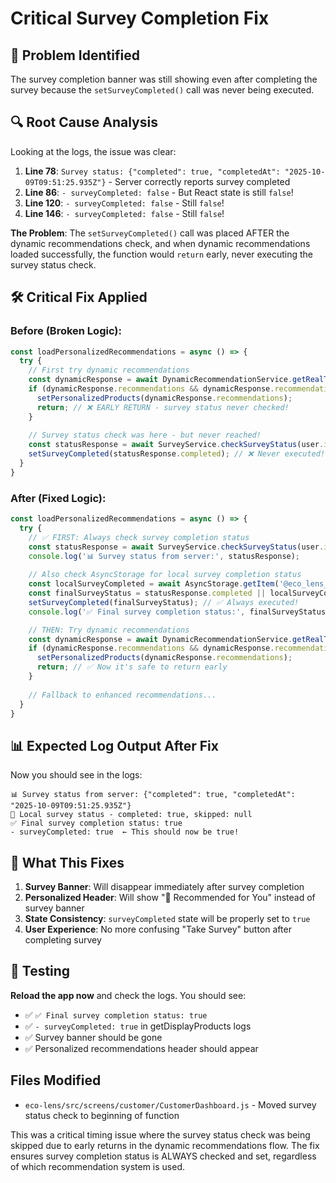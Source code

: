 # Critical Survey Completion Fix

## 🚨 Problem Identified
The survey completion banner was still showing even after completing the survey because the `setSurveyCompleted()` call was never being executed.

## 🔍 Root Cause Analysis
Looking at the logs, the issue was clear:

1. **Line 78**: `Survey status: {"completed": true, "completedAt": "2025-10-09T09:51:25.935Z"}` - Server correctly reports survey completed
2. **Line 86**: `- surveyCompleted: false` - But React state is still `false`!
3. **Line 120**: `- surveyCompleted: false` - Still `false`!
4. **Line 146**: `- surveyCompleted: false` - Still `false`!

**The Problem**: The `setSurveyCompleted()` call was placed AFTER the dynamic recommendations check, and when dynamic recommendations loaded successfully, the function would `return` early, never executing the survey status check.

## 🛠️ Critical Fix Applied

### Before (Broken Logic):
```javascript
const loadPersonalizedRecommendations = async () => {
  try {
    // First try dynamic recommendations
    const dynamicResponse = await DynamicRecommendationService.getRealTimeRecommendations(20);
    if (dynamicResponse.recommendations && dynamicResponse.recommendations.length > 0) {
      setPersonalizedProducts(dynamicResponse.recommendations);
      return; // ❌ EARLY RETURN - survey status never checked!
    }
    
    // Survey status check was here - but never reached!
    const statusResponse = await SurveyService.checkSurveyStatus(user.id, auth);
    setSurveyCompleted(statusResponse.completed); // ❌ Never executed!
  }
}
```

### After (Fixed Logic):
```javascript
const loadPersonalizedRecommendations = async () => {
  try {
    // ✅ FIRST: Always check survey completion status
    const statusResponse = await SurveyService.checkSurveyStatus(user.id, auth);
    console.log('📊 Survey status from server:', statusResponse);
    
    // Also check AsyncStorage for local survey completion status
    const localSurveyCompleted = await AsyncStorage.getItem('@eco_lens_survey_completed');
    const finalSurveyStatus = statusResponse.completed || localSurveyCompleted === 'true';
    setSurveyCompleted(finalSurveyStatus); // ✅ Always executed!
    console.log('✅ Final survey completion status:', finalSurveyStatus);

    // THEN: Try dynamic recommendations
    const dynamicResponse = await DynamicRecommendationService.getRealTimeRecommendations(20);
    if (dynamicResponse.recommendations && dynamicResponse.recommendations.length > 0) {
      setPersonalizedProducts(dynamicResponse.recommendations);
      return; // ✅ Now it's safe to return early
    }
    
    // Fallback to enhanced recommendations...
  }
}
```

## 📊 Expected Log Output After Fix
Now you should see in the logs:
```
📊 Survey status from server: {"completed": true, "completedAt": "2025-10-09T09:51:25.935Z"}
📱 Local survey status - completed: true, skipped: null
✅ Final survey completion status: true
- surveyCompleted: true  ← This should now be true!
```

## 🎯 What This Fixes
1. **Survey Banner**: Will disappear immediately after survey completion
2. **Personalized Header**: Will show "🌟 Recommended for You" instead of survey banner
3. **State Consistency**: `surveyCompleted` state will be properly set to `true`
4. **User Experience**: No more confusing "Take Survey" button after completing survey

## 🧪 Testing
**Reload the app now** and check the logs. You should see:
- ✅ `✅ Final survey completion status: true`
- ✅ `- surveyCompleted: true` in getDisplayProducts logs
- ✅ Survey banner should be gone
- ✅ Personalized recommendations header should appear

## Files Modified
- `eco-lens/src/screens/customer/CustomerDashboard.js` - Moved survey status check to beginning of function

This was a critical timing issue where the survey status check was being skipped due to early returns in the dynamic recommendations flow. The fix ensures survey completion status is ALWAYS checked and set, regardless of which recommendation system is used.

